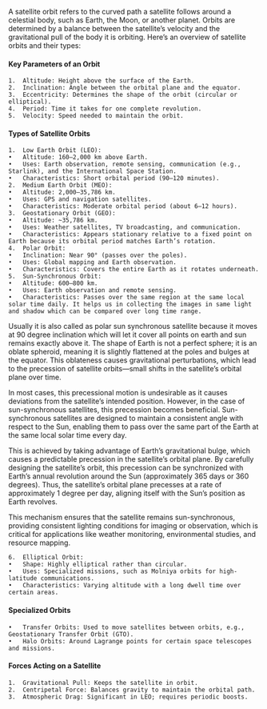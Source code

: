 A satellite orbit refers to the curved path a satellite follows around a celestial body, such as Earth, the Moon, or another planet. Orbits are determined by a balance between the satellite’s velocity and the gravitational pull of the body it is orbiting. Here’s an overview of satellite orbits and their types:

#### Key Parameters of an Orbit
	1.	Altitude: Height above the surface of the Earth.
	2.	Inclination: Angle between the orbital plane and the equator.
	3.	Eccentricity: Determines the shape of the orbit (circular or elliptical).
	4.	Period: Time it takes for one complete revolution.
	5.	Velocity: Speed needed to maintain the orbit.

#### Types of Satellite Orbits
	1.	Low Earth Orbit (LEO):
	•	Altitude: 160–2,000 km above Earth.
	•	Uses: Earth observation, remote sensing, communication (e.g., Starlink), and the International Space Station.
	•	Characteristics: Short orbital period (90–120 minutes).
	2.	Medium Earth Orbit (MEO):
	•	Altitude: 2,000–35,786 km.
	•	Uses: GPS and navigation satellites.
	•	Characteristics: Moderate orbital period (about 6–12 hours).
	3.	Geostationary Orbit (GEO):
	•	Altitude: ~35,786 km.
	•	Uses: Weather satellites, TV broadcasting, and communication.
	•	Characteristics: Appears stationary relative to a fixed point on Earth because its orbital period matches Earth’s rotation.
	4.	Polar Orbit:
	•	Inclination: Near 90° (passes over the poles).
	•	Uses: Global mapping and Earth observation.
	•	Characteristics: Covers the entire Earth as it rotates underneath.
	5.	Sun-Synchronous Orbit:
	•	Altitude: 600–800 km.
	•	Uses: Earth observation and remote sensing.
	•	Characteristics: Passes over the same region at the same local solar time daily. It helps us in collecting the images in same light and shadow which can be compared over long time range. 
Usually it is also called as polar sun synchronous satellite because it moves at 90 degree inclination which will let it cover all points on earth and sun remains exactly above it.
The shape of Earth is not a perfect sphere; it is an oblate spheroid, meaning it is slightly flattened at the poles and bulges at the equator. This oblateness causes gravitational perturbations, which lead to the precession of satellite orbits—small shifts in the satellite’s orbital plane over time.

In most cases, this precessional motion is undesirable as it causes deviations from the satellite’s intended position. However, in the case of sun-synchronous satellites, this precession becomes beneficial. Sun-synchronous satellites are designed to maintain a consistent angle with respect to the Sun, enabling them to pass over the same part of the Earth at the same local solar time every day.

This is achieved by taking advantage of Earth’s gravitational bulge, which causes a predictable precession in the satellite’s orbital plane. By carefully designing the satellite’s orbit, this precession can be synchronized with Earth’s annual revolution around the Sun (approximately 365 days or 360 degrees). Thus, the satellite’s orbital plane precesses at a rate of approximately 1 degree per day, aligning itself with the Sun’s position as Earth revolves.

This mechanism ensures that the satellite remains sun-synchronous, providing consistent lighting conditions for imaging or observation, which is critical for applications like weather monitoring, environmental studies, and resource mapping.

	6.	Elliptical Orbit:
	•	Shape: Highly elliptical rather than circular.
	•	Uses: Specialized missions, such as Molniya orbits for high-latitude communications.
	•	Characteristics: Varying altitude with a long dwell time over certain areas.

#### Specialized Orbits
	•	Transfer Orbits: Used to move satellites between orbits, e.g., Geostationary Transfer Orbit (GTO).
	•	Halo Orbits: Around Lagrange points for certain space telescopes and missions.

#### Forces Acting on a Satellite
	1.	Gravitational Pull: Keeps the satellite in orbit.
	2.	Centripetal Force: Balances gravity to maintain the orbital path.
	3.	Atmospheric Drag: Significant in LEO; requires periodic boosts.

